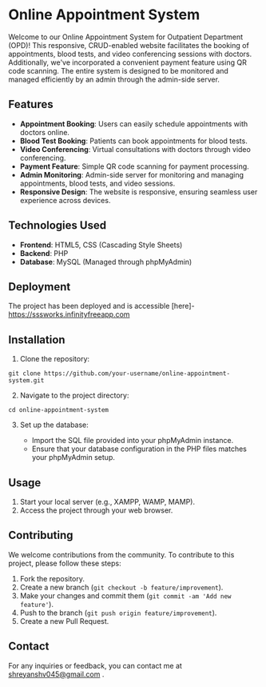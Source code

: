 # Online Appointment System

Welcome to our Online Appointment System for Outpatient Department (OPD)! This responsive, CRUD-enabled website facilitates the booking of appointments, blood tests, and video conferencing sessions with doctors. Additionally, we've incorporated a convenient payment feature using QR code scanning. The entire system is designed to be monitored and managed efficiently by an admin through the admin-side server.

## Features

- **Appointment Booking**: Users can easily schedule appointments with doctors online.
- **Blood Test Booking**: Patients can book appointments for blood tests.
- **Video Conferencing**: Virtual consultations with doctors through video conferencing.
- **Payment Feature**: Simple QR code scanning for payment processing.
- **Admin Monitoring**: Admin-side server for monitoring and managing appointments, blood tests, and video sessions.
- **Responsive Design**: The website is responsive, ensuring seamless user experience across devices.

## Technologies Used

- **Frontend**: HTML5, CSS (Cascading Style Sheets)
- **Backend**: PHP
- **Database**: MySQL (Managed through phpMyAdmin)

## Deployment

The project has been deployed and is accessible [here]- https://sssworks.infinityfreeapp.com

## Installation

1. Clone the repository:

```
git clone https://github.com/your-username/online-appointment-system.git
```

2. Navigate to the project directory:

```
cd online-appointment-system
```

3. Set up the database:

   - Import the SQL file provided into your phpMyAdmin instance.
   - Ensure that your database configuration in the PHP files matches your phpMyAdmin setup.

## Usage

1. Start your local server (e.g., XAMPP, WAMP, MAMP).
2. Access the project through your web browser.

## Contributing

We welcome contributions from the community. To contribute to this project, please follow these steps:

1. Fork the repository.
2. Create a new branch (`git checkout -b feature/improvement`).
3. Make your changes and commit them (`git commit -am 'Add new feature'`).
4. Push to the branch (`git push origin feature/improvement`).
5. Create a new Pull Request.

## Contact

For any inquiries or feedback, you can contact me at shreyanshv045@gmail.com .

